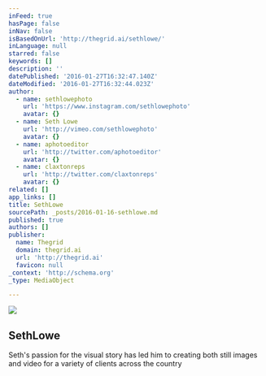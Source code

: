 ```yaml
---
inFeed: true
hasPage: false
inNav: false
isBasedOnUrl: 'http://thegrid.ai/sethlowe/'
inLanguage: null
starred: false
keywords: []
description: ''
datePublished: '2016-01-27T16:32:47.140Z'
dateModified: '2016-01-27T16:32:44.023Z'
author:
  - name: sethlowephoto
    url: 'https://www.instagram.com/sethlowephoto'
    avatar: {}
  - name: Seth Lowe
    url: 'http://vimeo.com/sethlowephoto'
    avatar: {}
  - name: aphotoeditor
    url: 'http://twitter.com/aphotoeditor'
    avatar: {}
  - name: claxtonreps
    url: 'http://twitter.com/claxtonreps'
    avatar: {}
related: []
app_links: []
title: SethLowe
sourcePath: _posts/2016-01-16-sethlowe.md
published: true
authors: []
publisher:
  name: Thegrid
  domain: thegrid.ai
  url: 'http://thegrid.ai'
  favicon: null
_context: 'http://schema.org'
_type: MediaObject

---
```

![](https://s3-us-west-2.amazonaws.com/the-grid-img/p/8db5cc32f28458a36b3f837f9587bbe3d156fe04.jpg)

<article style=""><h1>SethLowe</h1></article>

Seth's passion for the visual story has led him to creating both still images and video for a variety of clients across the country
